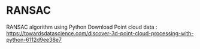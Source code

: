 # RANSAC
RANSAC algorithm using Python
Download Point cloud data  : https://towardsdatascience.com/discover-3d-point-cloud-processing-with-python-6112d9ee38e7
